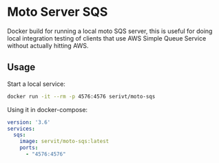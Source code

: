 # Moto Server SQS

Docker build for running a local moto SQS server, this is useful for doing local integration testing of clients that use AWS Simple Queue Service without actually hitting AWS.

## Usage

Start a local service:
```bash
docker run -it --rm -p 4576:4576 serivt/moto-sqs
```

Using it in docker-compose:

```yaml
version: '3.6'
services:
  sqs:
    image: servit/moto-sqs:latest
    ports:
      - "4576:4576"
```